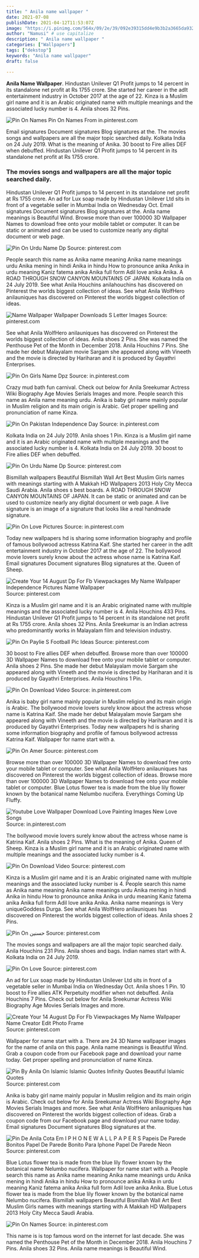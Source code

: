 ```yaml
---
title: " Anila name wallpaper "
date: 2021-07-08
publishDate: 2021-04-12T11:53:07Z
image: "https://i.pinimg.com/564x/09/2e/39/092e39315dd4e9b3b2a3665da93264bb.jpg"
author: "Namusi" # use capitalize
description: " Anila name wallpaper "
categories: ["Wallpapers"]
tags: ["dekstop"]
keywords: "Anila name wallpaper"
draft: false

---
```



**Anila Name Wallpaper**. Hindustan Unilever Q1 Profit jumps to 14 percent in its standalone net profit at Rs 1755 crore. She started her career in the adlt entertainment industry in October 2017 at the age of 22. Kinza is a Muslim girl name and it is an Arabic originated name with multiple meanings and the associated lucky number is 4. Anila shoes 32 Pins.

![Pin On Names](https://i.pinimg.com/564x/09/2e/39/092e39315dd4e9b3b2a3665da93264bb.jpg "Pin On Names")
Pin On Names From in.pinterest.com


Email signatures Document signatures Blog signatures at the. The movies songs and wallpapers are all the major topic searched daily. Kolkata India on 24 July 2019. What is the meaning of Anika. 30 boost to Fire allies DEF when debuffed. Hindustan Unilever Q1 Profit jumps to 14 percent in its standalone net profit at Rs 1755 crore.

### The movies songs and wallpapers are all the major topic searched daily.

Hindustan Unilever Q1 Profit jumps to 14 percent in its standalone net profit at Rs 1755 crore. An ad for Lux soap made by Hindustan Unilever Ltd sits in front of a vegetable seller in Mumbai India on Wednesday Oct. Email signatures Document signatures Blog signatures at the. Anila name meanings is Beautiful Wind. Browse more than over 100000 3D Wallpaper Names to download free onto your mobile tablet or computer. It can be static or animated and can be used to customize nearly any digital document or web page.


![Pin On Urdu Name Dp](https://i.pinimg.com/originals/32/76/de/3276de5f1bec2e9fae594721d946caaf.jpg "Pin On Urdu Name Dp")
Source: pinterest.com

People search this name as Anika name meaning Anika name meanings urdu Anika mening in hindi Anika in hindu How to pronounce anika Anika in urdu meaning Kaniz fatema anika Anika full form Adil love anika Anika. A ROAD THROUGH SNOW CANYON MOUNTAINS OF JAPAN. Kolkata India on 24 July 2019. See what Anila Houchins anilahouchins has discovered on Pinterest the worlds biggest collection of ideas. See what Anila WolfHero anilauniques has discovered on Pinterest the worlds biggest collection of ideas.

![Name Wallpaper Wallpaper Downloads S Letter Images](https://i.pinimg.com/originals/83/53/88/83538826c73dc0c446fc06ff66700875.jpg "Name Wallpaper Wallpaper Downloads S Letter Images")
Source: pinterest.com

See what Anila WolfHero anilauniques has discovered on Pinterest the worlds biggest collection of ideas. Anila shoes 2 Pins. She was named the Penthouse Pet of the Month in December 2018. Anila Houchins 7 Pins. She made her debut Malayalam movie Sargam she appeared along with Vineeth and the movie is directed by Hariharan and it is produced by Gayathri Enterprises.

![Pin On Girls Name Dpz](https://i.pinimg.com/474x/3a/3b/0e/3a3b0efd0fb1c63b849dab60f04591e2.jpg "Pin On Girls Name Dpz")
Source: in.pinterest.com

Crazy mud bath fun carnival. Check out below for Anila Sreekumar Actress Wiki Biography Age Movies Serials Images and more. People search this name as Anila name meaning urdu. Anika is baby girl name mainly popular in Muslim religion and its main origin is Arabic. Get proper spelling and pronunciation of name Kinza.

![Pin On Pakistan Independence Day](https://i.pinimg.com/originals/ab/6b/fc/ab6bfc6f1bb6787808303e4ec2cd26b2.jpg "Pin On Pakistan Independence Day")
Source: in.pinterest.com

Kolkata India on 24 July 2019. Anila shoes 1 Pin. Kinza is a Muslim girl name and it is an Arabic originated name with multiple meanings and the associated lucky number is 4. Kolkata India on 24 July 2019. 30 boost to Fire allies DEF when debuffed.

![Pin On Urdu Name Dp](https://i.pinimg.com/originals/85/30/a1/8530a1b12707babbe6a23687335ac726.jpg "Pin On Urdu Name Dp")
Source: pinterest.com

Bismillah wallpapers Beautiful Bismillah Wall Art Best Muslim Girls names with meanings starting with A Makkah HD Wallpapers 2013 Holy City Mecca Saudi Arabia. Anila shoes s best boards. A ROAD THROUGH SNOW CANYON MOUNTAINS OF JAPAN. It can be static or animated and can be used to customize nearly any digital document or web page. A live signature is an image of a signature that looks like a real handmade signature.

![Pin On Love Pictures](https://i.pinimg.com/564x/8e/47/f3/8e47f378fea79ab4c0e8a012ba246e95.jpg "Pin On Love Pictures")
Source: in.pinterest.com

Today new wallpapers hd is sharing some information biography and profile of famous bollywood actresss Katrina Kaif. She started her career in the adlt entertainment industry in October 2017 at the age of 22. The bollywood movie lovers surely know about the actress whose name is Katrina Kaif. Email signatures Document signatures Blog signatures at the. Queen of Sheep.

![Create Your 14 August Dp For Fb Viewpackages My Name Wallpaper Independence Pictures Name Wallpaper](https://i.pinimg.com/474x/ad/7a/f9/ad7af9b09c53bed14327b2a0f50f5fb1.jpg "Create Your 14 August Dp For Fb Viewpackages My Name Wallpaper Independence Pictures Name Wallpaper")
Source: pinterest.com

Kinza is a Muslim girl name and it is an Arabic originated name with multiple meanings and the associated lucky number is 4. Anila Houchins 433 Pins. Hindustan Unilever Q1 Profit jumps to 14 percent in its standalone net profit at Rs 1755 crore. Anila shoes 32 Pins. Anila Sreekumar is an Indian actress who predominantly works in Malayalam film and television industry.

![Pin On Paylie S Football Pic Ideas](https://i.pinimg.com/originals/7f/68/c9/7f68c92394e55c5a67b4be4b35aff17c.jpg "Pin On Paylie S Football Pic Ideas")
Source: pinterest.com

30 boost to Fire allies DEF when debuffed. Browse more than over 100000 3D Wallpaper Names to download free onto your mobile tablet or computer. Anila shoes 2 Pins. She made her debut Malayalam movie Sargam she appeared along with Vineeth and the movie is directed by Hariharan and it is produced by Gayathri Enterprises. Anila Houchins 1 Pin.

![Pin On Download Video](https://i.pinimg.com/564x/32/8f/a3/328fa34c1583ef38e73b841f3b607046.jpg "Pin On Download Video")
Source: in.pinterest.com

Anika is baby girl name mainly popular in Muslim religion and its main origin is Arabic. The bollywood movie lovers surely know about the actress whose name is Katrina Kaif. She made her debut Malayalam movie Sargam she appeared along with Vineeth and the movie is directed by Hariharan and it is produced by Gayathri Enterprises. Today new wallpapers hd is sharing some information biography and profile of famous bollywood actresss Katrina Kaif. Wallpaper for name start with a.

![Pin On Amer](https://i.pinimg.com/474x/1b/94/11/1b9411406c20c94441019831a3b9a7d7.jpg "Pin On Amer")
Source: pinterest.com

Browse more than over 100000 3D Wallpaper Names to download free onto your mobile tablet or computer. See what Anila WolfHero anilauniques has discovered on Pinterest the worlds biggest collection of ideas. Browse more than over 100000 3D Wallpaper Names to download free onto your mobile tablet or computer. Blue Lotus flower tea is made from the blue lily flower known by the botanical name Nelumbo nucifera. Everythings Coming Up Fluffy.

![Youtube Love Wallpaper Download Love Painting Images New Love Songs](https://i.pinimg.com/564x/44/8d/0a/448d0a57a03cb08277a49a7b55097a42.jpg "Youtube Love Wallpaper Download Love Painting Images New Love Songs")
Source: in.pinterest.com

The bollywood movie lovers surely know about the actress whose name is Katrina Kaif. Anila shoes 2 Pins. What is the meaning of Anika. Queen of Sheep. Kinza is a Muslim girl name and it is an Arabic originated name with multiple meanings and the associated lucky number is 4.

![Pin On Download Video](https://i.pinimg.com/564x/91/34/d6/9134d61e898d167c9fec93e5b98b0a60.jpg "Pin On Download Video")
Source: pinterest.com

Kinza is a Muslim girl name and it is an Arabic originated name with multiple meanings and the associated lucky number is 4. People search this name as Anika name meaning Anika name meanings urdu Anika mening in hindi Anika in hindu How to pronounce anika Anika in urdu meaning Kaniz fatema anika Anika full form Adil love anika Anika. Anika name meanings is Very uniqueGoddess Durga. See what Anila WolfHero anilauniques has discovered on Pinterest the worlds biggest collection of ideas. Anila shoes 2 Pins.

![Pin On حسنین](https://i.pinimg.com/474x/7a/fe/40/7afe40578aa050240ac8546ef59c1494.jpg "Pin On حسنین")
Source: pinterest.com

The movies songs and wallpapers are all the major topic searched daily. Anila Houchins 231 Pins. Anila shoes and bags. Indian names start with A. Kolkata India on 24 July 2019.

![Pin On Love](https://i.pinimg.com/564x/fb/4e/8a/fb4e8a11c1dd4c98761058803335e0b3.jpg "Pin On Love")
Source: pinterest.com

An ad for Lux soap made by Hindustan Unilever Ltd sits in front of a vegetable seller in Mumbai India on Wednesday Oct. Anila shoes 1 Pin. 10 boost to Fire allies ATK Perpetuity modifier when not debuffed. Anila Houchins 7 Pins. Check out below for Anila Sreekumar Actress Wiki Biography Age Movies Serials Images and more.

![Create Your 14 August Dp For Fb Viewpackages My Name Wallpaper Name Creator Edit Photo Frame](https://i.pinimg.com/564x/88/e0/0f/88e00fd94adf6b6f882b402503304341.jpg "Create Your 14 August Dp For Fb Viewpackages My Name Wallpaper Name Creator Edit Photo Frame")
Source: pinterest.com

Wallpaper for name start with a. There are 24 3D Name wallpaper images for the name of anila on this page. Anila name meanings is Beautiful Wind. Grab a coupon code from our Facebook page and download your name today. Get proper spelling and pronunciation of name Kinza.

![Pin By Anila On Islamic Islamic Quotes Infinity Quotes Beautiful Islamic Quotes](https://i.pinimg.com/474x/e5/d5/6f/e5d56fffe77f040d3dd0546b9aa550a1.jpg "Pin By Anila On Islamic Islamic Quotes Infinity Quotes Beautiful Islamic Quotes")
Source: pinterest.com

Anika is baby girl name mainly popular in Muslim religion and its main origin is Arabic. Check out below for Anila Sreekumar Actress Wiki Biography Age Movies Serials Images and more. See what Anila WolfHero anilauniques has discovered on Pinterest the worlds biggest collection of ideas. Grab a coupon code from our Facebook page and download your name today. Email signatures Document signatures Blog signatures at the.

![Pin De Anila Cota Em I P H O N E W A L L P A P E R S Papeis De Parede Bonitos Papel De Parede Bonito Para Iphone Papel De Parede Neon](https://i.pinimg.com/originals/c2/c0/2b/c2c02bb55d478c08ad554ce481097561.jpg "Pin De Anila Cota Em I P H O N E W A L L P A P E R S Papeis De Parede Bonitos Papel De Parede Bonito Para Iphone Papel De Parede Neon")
Source: pinterest.com

Blue Lotus flower tea is made from the blue lily flower known by the botanical name Nelumbo nucifera. Wallpaper for name start with a. People search this name as Anika name meaning Anika name meanings urdu Anika mening in hindi Anika in hindu How to pronounce anika Anika in urdu meaning Kaniz fatema anika Anika full form Adil love anika Anika. Blue Lotus flower tea is made from the blue lily flower known by the botanical name Nelumbo nucifera. Bismillah wallpapers Beautiful Bismillah Wall Art Best Muslim Girls names with meanings starting with A Makkah HD Wallpapers 2013 Holy City Mecca Saudi Arabia.

![Pin On Names](https://i.pinimg.com/564x/09/2e/39/092e39315dd4e9b3b2a3665da93264bb.jpg "Pin On Names")
Source: in.pinterest.com

This name is is top famous word on the internet for last decade. She was named the Penthouse Pet of the Month in December 2018. Anila Houchins 7 Pins. Anila shoes 32 Pins. Anila name meanings is Beautiful Wind.

